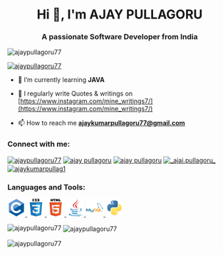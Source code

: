 <h1 align="center">Hi 👋, I'm AJAY PULLAGORU</h1>
<h3 align="center">A passionate Software Developer from India</h3>

<p align="left"> <img src="https://komarev.com/ghpvc/?username=ajaypullagoru77&label=Profile%20views&color=0e75b6&style=flat" alt="ajaypullagoru77" /> </p>

<p align="left"> <a href="https://twitter.com/ajaypullagoru77" target="blank"><img src="https://img.shields.io/twitter/follow/ajaypullagoru77?logo=twitter&style=for-the-badge" alt="ajaypullagoru77" /></a> </p>

- 🌱 I’m currently learning **JAVA**

- 📝 I regularly write Quotes & writings on [https://www.instagram.com/mine_writings7/](https://www.instagram.com/mine_writings7/)

- 📫 How to reach me **ajaykumarpullagoru77@gmail.com**

<h3 align="left">Connect with me:</h3>
<p align="left">
<a href="https://twitter.com/ajaypullagoru77" target="blank"><img align="center" src="https://raw.githubusercontent.com/rahuldkjain/github-profile-readme-generator/master/src/images/icons/Social/twitter.svg" alt="ajaypullagoru77" height="30" width="40" /></a>
<a href="https://linkedin.com/in/ajay pullagoru" target="blank"><img align="center" src="https://raw.githubusercontent.com/rahuldkjain/github-profile-readme-generator/master/src/images/icons/Social/linked-in-alt.svg" alt="ajay pullagoru" height="30" width="40" /></a>
<a href="https://fb.com/ajay pullagoru" target="blank"><img align="center" src="https://raw.githubusercontent.com/rahuldkjain/github-profile-readme-generator/master/src/images/icons/Social/facebook.svg" alt="ajay pullagoru" height="30" width="40" /></a>
<a href="https://instagram.com/_ajai.pullagoru_" target="blank"><img align="center" src="https://raw.githubusercontent.com/rahuldkjain/github-profile-readme-generator/master/src/images/icons/Social/instagram.svg" alt="_ajai.pullagoru_" height="30" width="40" /></a>
<a href="https://www.hackerrank.com/ajaypullagoru77" target="blank"><img align="center" src="https://raw.githubusercontent.com/rahuldkjain/github-profile-readme-generator/master/src/images/icons/Social/hackerrank.svg" alt="ajaykumarpullag1" height="30" width="40" /></a>
</p>

<h3 align="left">Languages and Tools:</h3>
<p align="left"> <a href="https://www.cprogramming.com/" target="_blank" rel="noreferrer"> <img src="https://raw.githubusercontent.com/devicons/devicon/master/icons/c/c-original.svg" alt="c" width="40" height="40"/> </a> <a href="https://www.w3schools.com/css/" target="_blank" rel="noreferrer"> <img src="https://raw.githubusercontent.com/devicons/devicon/master/icons/css3/css3-original-wordmark.svg" alt="css3" width="40" height="40"/> </a> <a href="https://www.w3.org/html/" target="_blank" rel="noreferrer"> <img src="https://raw.githubusercontent.com/devicons/devicon/master/icons/html5/html5-original-wordmark.svg" alt="html5" width="40" height="40"/> </a> <a href="https://www.java.com" target="_blank" rel="noreferrer"> <img src="https://raw.githubusercontent.com/devicons/devicon/master/icons/java/java-original.svg" alt="java" width="40" height="40"/> </a> <a href="https://www.mysql.com/" target="_blank" rel="noreferrer"> <img src="https://raw.githubusercontent.com/devicons/devicon/master/icons/mysql/mysql-original-wordmark.svg" alt="mysql" width="40" height="40"/> </a> <a href="https://www.python.org" target="_blank" rel="noreferrer"> <img src="https://raw.githubusercontent.com/devicons/devicon/master/icons/python/python-original.svg" alt="python" width="40" height="40"/> </a> </p>

<p><img align="left" src="https://github-readme-stats.vercel.app/api/top-langs?username=ajaypullagoru77&show_icons=true&locale=en&layout=compact" alt="ajaypullagoru77" /></p>

<p>&nbsp;<img align="center" src="https://github-readme-stats.vercel.app/api?username=ajaypullagoru77&show_icons=true&locale=en" alt="ajaypullagoru77" /></p>

<p><img align="center" src="https://github-readme-streak-stats.herokuapp.com/?user=ajaypullagoru77&" alt="ajaypullagoru77" /></p>
